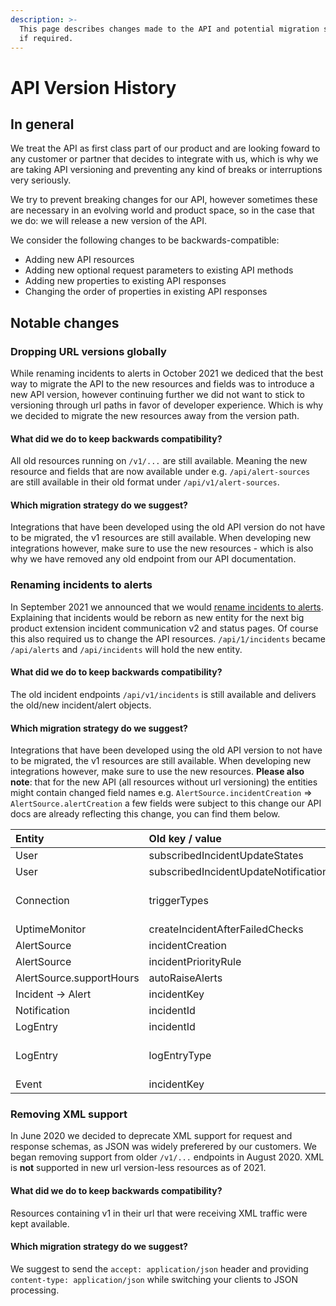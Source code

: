 ```yaml
---
description: >-
  This page describes changes made to the API and potential migration strategies
  if required.
---
```


# API Version History

## In general

We treat the API as first class part of our product and are looking foward to any customer or partner that decides to integrate with us, which is why we are taking API versioning and preventing any kind of breaks or interruptions very seriously.

We try to prevent breaking changes for our API, however sometimes these are necessary in an evolving world and product space, so in the case that we do: we will release a new version of the API.

We consider the following changes to be backwards-compatible:

* Adding new API resources
* Adding new optional request parameters to existing API methods
* Adding new properties to existing API responses
* Changing the order of properties in existing API responses

## Notable changes

### Dropping URL versions globally

While renaming incidents to alerts in October 2021 we dediced that the best way to migrate the API to the new resources and fields was to introduce a new API version, however continuing further we did not want to stick to versioning through url paths in favor of developer experience. Which is why we decided to migrate the new resources away from the version path.

#### What did we do to keep backwards compatibility?

All old resources running on `/v1/...` are still available. Meaning the new resource and fields that are now available under e.g. `/api/alert-sources` are still available in their old format under `/api/v1/alert-sources`.

#### Which migration strategy do we suggest?

Integrations that have been developed using the old API version do not have to be migrated, the v1 resources are still available. When developing new integrations however, make sure to use the new resources - which is also why we have removed any old endpoint from our API documentation.

### Renaming incidents to alerts

In September 2021 we announced that we would [rename incidents to alerts](../getting-started/faq/renaming-of-incidents-to-alerts.md). Explaining that incidents would be reborn as new entity for the next big product extension incident communication v2 and status pages. Of course this also required us to change the API resources. `/api/1/incidents` became `/api/alerts` and `/api/incidents` will hold the new entity.

#### What did we do to keep backwards compatibility?

The old incident endpoints `/api/v1/incidents` is still available and delivers the old/new incident/alert objects.

#### Which migration strategy do we suggest?

Integrations that have been developed using the old API version to not have to be migrated, the v1 resources are still available. When developing new integrations however, make sure to use the new resources. **Please also note**: that for the new API \(all resources without url versioning\) the entities might contain changed field names e.g. `AlertSource.incidentCreation` =&gt; `AlertSource.alertCreation` a few fields were subject to this change our API docs are already reflecting this change, you can find them below.

| Entity | Old key / value | New key / value |
| :--- | :--- | :--- |
| User | subscribedIncidentUpdateStates | subscribedAlertUpdateStates |
| User | subscribedIncidentUpdateNotificationTypes | subscribedAlertUpdateNotificationTypes |
| Connection | triggerTypes | All values e.g. incident-created have been renamed accordingly e.g. alert-created |
| UptimeMonitor | createIncidentAfterFailedChecks | createAlertAfterFailedChecks |
| AlertSource | incidentCreation | alertCreation |
| AlertSource | incidentPriorityRule | alertPriorityRule |
| AlertSource.supportHours | autoRaiseAlerts | autoRaiseAlerts |
| Incident -&gt; Alert | incidentKey | alertKey |
| Notification | incidentId | alertId |
| LogEntry | incidentId | alertId |
| LogEntry | logEntryType | All values e.g. IncidentLogEntry have been renamed accordingly e.g. AlertLogEntry |
| Event | incidentKey | alertKey |

### Removing XML support

In June 2020 we decided to deprecate XML support for request and response schemas, as JSON was widely preferered by our customers. We began removing support from older `/v1/...` endpoints in August 2020. XML is **not** supported in new url version-less resources as of 2021.

#### What did we do to keep backwards compatibility?

Resources containing v1 in their url that were receiving XML traffic were kept available.

#### Which migration strategy do we suggest?

We suggest to send the `accept: application/json` header and providing `content-type: application/json` while switching your clients to JSON processing.


